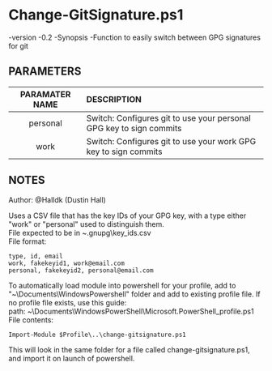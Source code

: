 # Change-GitSignature.ps1
-version
    -0.2
-Synopsis
    -Function to easily switch between GPG signatures for git

## PARAMETERS 
|   PARAMATER NAME    |  DESCRIPTION  |
|   :---:   |   :---    |
|   personal  |    Switch: Configures git to use your personal GPG key to sign commits  |
|   work    |   Switch: Configures git to use your work GPG key to sign commits |

## NOTES
Author: @Halldk (Dustin Hall)

Uses a CSV file that has the key IDs of your GPG key, with a type either "work" or "personal" used to distinguish them. <br >
File expected to be in ~\.gnupg\key_ids.csv <br >
File format: 
``` 
type, id, email
work, fakekeyid1, work@email.com
personal, fakekeyid2, personal@email.com
```


To automatically load module into powershell for your profile, add to "~\Documents\WindowsPowershell\" folder and add to existing profile file. If no profile file exists, use this guide: <br >
path: ~\Documents\WindowsPowerShell\Microsoft.PowerShell_profile.ps1 <br >
File contents:  
``` 
Import-Module $Profile\..\change-gitsignature.ps1
```

This will look in the same folder for a file called change-gitsignature.ps1, and import it on launch of powershell.

